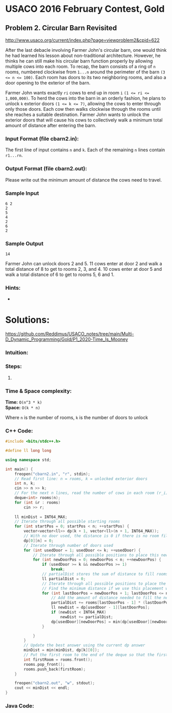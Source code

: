 # USACO 2016 February Contest, Gold
## Problem 2. Circular Barn Revisited

http://www.usaco.org/current/index.php?page=viewproblem2&cpid=622

After the last debacle involving Farmer John's circular barn, one would think he had learned his lesson about non-traditional architecture. However, he thinks he can still make his circular barn function properly by allowing multiple cows into each room. To recap, the barn consists of a ring of `n` rooms, numbered clockwise from `1...n` around the perimeter of the barn `(3 <= n <= 100)`. Each room has doors to its two neighboring rooms, and also a door opening to the exterior of the barn.

Farmer John wants exactly `ri` cows to end up in room `i` `(1 <= ri <= 1,000,000)`. To herd the cows into the barn in an orderly fashion, he plans to unlock `k` exterior doors `(1 <= k <= 7)`, allowing the cows to enter through only those doors. Each cow then walks clockwise through the rooms until she reaches a suitable destination. Farmer John wants to unlock the exterior doors that will cause his cows to collectively walk a minimum total amount of distance after entering the barn.

### Input Format (file cbarn2.in):

The first line of input contains `n` and `k`. Each of the remaining `n` lines contain `r1...rn`.

### Output Format (file cbarn2.out):

Please write out the minimum amount of distance the cows need to travel.

### Sample Input
```
6 2
2
5
4
2
6
2
```

### Sample Output
```
14
```

Farmer John can unlock doors 2 and 5. 11 cows enter at door 2 and walk a total distance of 8 to get to rooms 2, 3, and 4. 10 cows enter at door 5 and walk a total distance of 6 to get to rooms 5, 6 and 1.

### Hints:
- 

# Solutions:

https://github.com/Reddimus/USACO_notes/tree/main/Multi-D_Dynamic_Programming/Gold/P1_2020-Time_Is_Mooney

### Intuition:


### Steps:
1. 

### Time & Space complexity:
**Time:** `O(n^3 * k)`  
**Space:** `O(k * n)`  

Where `n` is the number of rooms, `k` is the number of doors to unlock

### C++ Code:
```cpp
#include <bits/stdc++.h>

#define ll long long

using namespace std;

int main() {
	freopen("cbarn2.in", "r", stdin);
	// Read first line: n = rooms, k = unlocked exterior doors
	int n, k;
	cin >> n >> k;
	// For the next n lines, read the number of cows in each room (r_i)
	deque<int> rooms(n);
	for (int &r : rooms)
		cin >> r;
	
	ll minDist = INT64_MAX;
	// Iterate through all possible starting rooms
	for (int startPos = 0; startPos < n; ++startPos) {
		vector<vector<ll>> dp(k + 1, vector<ll>(n + 1, INT64_MAX));
		// With no door used, the distance is 0 if there is no room filled
		dp[0][n] = 0;
		// Iterate through number of doors used
		for (int usedDoor = 1; usedDoor <= k; ++usedDoor) {
			// Iterate through all possible positions to place this new door
			for (int newDoorPos = 0; newDoorPos < n; ++newDoorPos) {
				if (usedDoor >= k && newDoorPos >= 1)
					break;
				// partialDist stores the sum of distance to fill rooms [newDoorPos, lastDoorPos - 1]
				ll partialDist = 0;
				// Iterate through all possible positions to place the last door
				// Find the minimum distance if we use this placement with our new door
				for (int lastDoorPos = newDoorPos + 1; lastDoorPos <= n; ++lastDoorPos) {
					// Add the amount of distance needed to fill the new room at lastDoorPos - 1
					partialDist += rooms[lastDoorPos - 1] * (lastDoorPos - newDoorPos - 1);
					ll newDist = dp[usedDoor - 1][lastDoorPos];
					if (newDist < INT64_MAX)
						newDist += partialDist;
					dp[usedDoor][newDoorPos] = min(dp[usedDoor][newDoorPos], newDist);
				}

			}
		}
		// Update the best answer using the current dp answer
		minDist = min(minDist, dp[k][0]);
		// Put the first room to the end of the deque so that the first door would be placed at the second room
		int firstRoom = rooms.front();
		rooms.pop_front();
		rooms.push_back(firstRoom);
	}

	freopen("cbarn2.out", "w", stdout);
	cout << minDist << endl;
}
```

### Java Code:
```java
```
